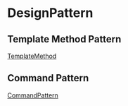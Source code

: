 # DesignPattern

## Template Method Pattern
[TemplateMethod](https://github.com/ThomasShiu/DesignPattern/blob/master/Note/TemplateMethod.md)

## Command Pattern
[CommandPattern](https://github.com/ThomasShiu/DesignPattern/blob/master/Note/CommandPattern.md)

